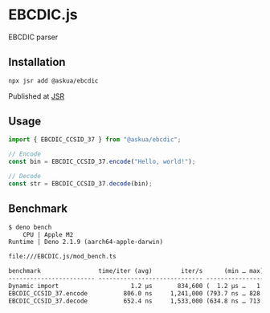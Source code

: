 # EBCDIC.js

EBCDIC parser

## Installation

```sh
npx jsr add @askua/ebcdic
```

Published at [JSR](https://jsr.io/@askua/ebcdic)

## Usage

```js
import { EBCDIC_CCSID_37 } from "@askua/ebcdic";

// Encode
const bin = EBCDIC_CCSID_37.encode("Hello, world!");

// Decode
const str = EBCDIC_CCSID_37.decode(bin);
```

## Benchmark

```txt
$ deno bench
    CPU | Apple M2
Runtime | Deno 2.1.9 (aarch64-apple-darwin)

file:///EBCDIC.js/mod_bench.ts

benchmark                time/iter (avg)        iter/s      (min … max)           p75      p99     p995
------------------------ ----------------------------- --------------------- --------------------------
Dynamic import                    1.2 µs       834,600 (  1.2 µs …   1.3 µs)   1.2 µs   1.3 µs   1.3 µs
EBCDIC_CCSID_37.encode          806.0 ns     1,241,000 (793.7 ns … 828.3 ns) 808.2 ns 828.3 ns 828.3 ns
EBCDIC_CCSID_37.decode          652.4 ns     1,533,000 (634.8 ns … 713.9 ns) 656.8 ns 713.9 ns 713.9 ns
```
